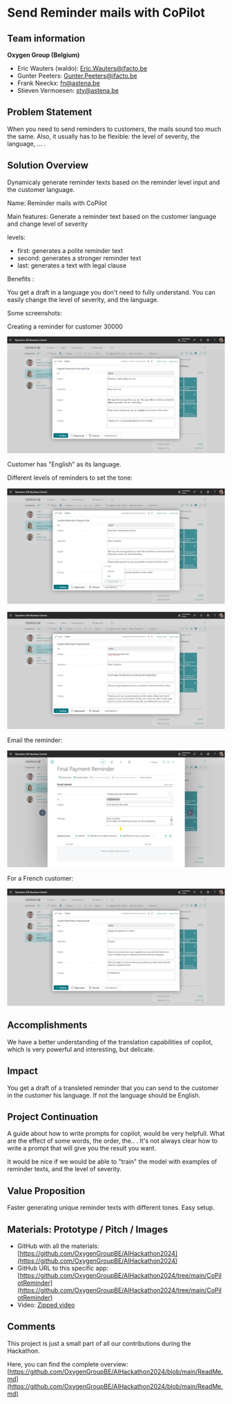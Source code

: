 # Send Reminder mails with CoPilot

## Team information  

**Oxygen Group (Belgium)**

- Eric Wauters (waldo): Eric.Wauters@ifacto.be
- Gunter Peeters: Gunter.Peeters@ifacto.be
- Frank Neeckx: fn@astena.be
- Stieven Vermoesen: stv@astena.be

## Problem Statement
When you need to send reminders to customers, the mails sound too much the same.  Also, it usually has to be flexible:  the level of severity, the language, ... .

## Solution Overview
Dynamicaly generate reminder texts based on the reminder level input and the customer language. 

Name: Reminder mails with CoPilot

Main features: 
Generate a reminder text based on the customer language and change level of severity

levels:
- first: generates a polite reminder text
- second: generates a stronger reminder text
- last: generates a text with legal clause
  

Benefits :

You get a draft in a language you don't need to fully understand.
You can easily change the level of severity, and the language.

Some screenshots:

Creating a reminder for customer 30000

![image-20240222214930853](readme.assets/image-20240222214930853.png)

Customer has "English" as its language.

Different levels of reminders to set the tone:

![image-20240222215003654](readme.assets/image-20240222215003654.png)

![image-20240222215010986](readme.assets/image-20240222215010986.png)

Email the reminder:

![image-20240222215108253](readme.assets/image-20240222215108253.png)

For a French customer:

![image-20240222215513781](readme.assets/image-20240222215513781.png)

## Accomplishments

We have a better understanding of the translation capabilities of copilot, which is very powerful and interesting, but delicate.

## Impact 
You get a draft of a transleted reminder that you can send to the customer in the customer his language. If not the language should be English.

## Project Continuation
A guide about how to write prompts for copilot, would be very helpfull.
What are the effect of some words, the order, the.. .  It's not always clear how to write a prompt that will give you the result you want.

It would be nice if we would be able to "train" the model with examples of reminder texts, and the level of severity.

## Value Proposition 
Faster generating unique reminder texts with different tones. 
Easy setup.

## Materials: Prototype / Pitch / Images 
- GitHub with all the materials: [https://github.com/OxygenGroupBE/AIHackathon2024](https://github.com/OxygenGroupBE/AIHackathon2024)
- GitHub URL to this specific app: [https://github.com/OxygenGroupBE/AIHackathon2024/tree/main/CoPilotReminder](https://github.com/OxygenGroupBE/AIHackathon2024/tree/main/CoPilotReminder)
- Video: [Zipped video](https://github.com/OxygenGroupBE/AIHackathon2024/tree/main/CoPilotReminder/Video)

## Comments
This project is just a small part of all our contributions during the Hackathon.  

Here, you can find the complete overview:  [https://github.com/OxygenGroupBE/AIHackathon2024/blob/main/ReadMe.md](https://github.com/OxygenGroupBE/AIHackathon2024/blob/main/ReadMe.md)
